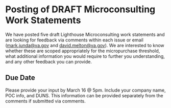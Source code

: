 # **Posting of DRAFT Microconsulting Work Statements**

We have posted five draft Lighthouse Microconsulting work statements and are looking for feedback via comments within each issue or email (mark.junda@va.gov and david.melton@va.gov).  We are interested to know whether these are scoped appropriately for the micropurchase threshold, what additional information you would require to further you understanding, and any other feedback you can provide.

## Due Date
Please provide your input by March 16 @ 5pm.  Include your company name, POC info, and DUNS.  This information can be provided separately from the comments if submitted via comments.
